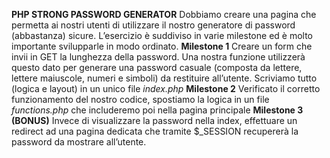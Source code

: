 **PHP STRONG PASSWORD GENERATOR**
Dobbiamo creare una pagina che permetta ai nostri utenti di utilizzare il nostro generatore di password (abbastanza) sicure.
L’esercizio è suddiviso in varie milestone ed è molto importante svilupparle in modo ordinato.
**Milestone 1**
Creare un form che invii in GET la lunghezza della password. Una nostra funzione utilizzerà questo dato per generare una password casuale (composta da lettere, lettere maiuscole, numeri e simboli) da restituire all’utente.
Scriviamo tutto (logica e layout) in un unico file _index.php_
**Milestone 2**
Verificato il corretto funzionamento del nostro codice, spostiamo la logica in un file _functions.php_ che includeremo poi nella pagina principale
**Milestone 3 (BONUS)**
Invece di visualizzare la password nella index, effettuare un redirect ad una pagina dedicata che tramite $\_SESSION recupererà la password da mostrare all’utente.
